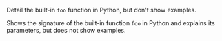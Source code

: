 
Detail the built-in `foo` function in Python, but don't show examples.

Shows the signature of the built-in function `foo` in Python and explains its parameters, but does not show examples.